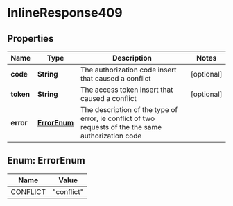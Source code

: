 

# InlineResponse409


## Properties

Name | Type | Description | Notes
------------ | ------------- | ------------- | -------------
**code** | **String** | The authorization code insert that caused a conflict  |  [optional]
**token** | **String** | The access token insert that caused a conflict  |  [optional]
**error** | [**ErrorEnum**](#ErrorEnum) | The description of the type of error, ie conflict of two requests of the the same authorization code  | 



## Enum: ErrorEnum

Name | Value
---- | -----
CONFLICT | &quot;conflict&quot;




